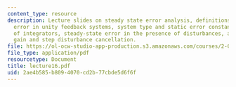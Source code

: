 ```yaml
---
content_type: resource
description: Lecture slides on steady state error analysis, definitions, steady-state
  error in unity feedback systems, system type and static error constants, the role
  of integrators, steady-state error in the presence of disturbances, and controller
  gain and step disturbance cancellation.
file: https://ol-ocw-studio-app-production.s3.amazonaws.com/courses/2-004-systems-modeling-and-control-ii-fall-2007/2ae4b585b8094070cd2b77cbde5d6f6f_lecture16.pdf
file_type: application/pdf
resourcetype: Document
title: lecture16.pdf
uid: 2ae4b585-b809-4070-cd2b-77cbde5d6f6f
---
```

